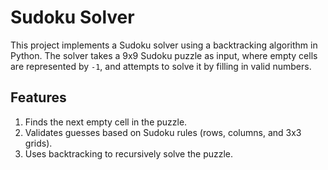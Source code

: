 # Sudoku Solver

This project implements a Sudoku solver using a backtracking algorithm in Python. 
The solver takes a 9x9 Sudoku puzzle as input, where empty cells are represented by `-1`, and attempts to solve it by filling in valid numbers.

## Features
1. Finds the next empty cell in the puzzle.
2. Validates guesses based on Sudoku rules (rows, columns, and 3x3 grids).
3. Uses backtracking to recursively solve the puzzle.

